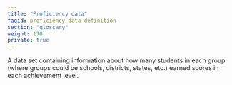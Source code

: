 ```yaml
---
title: "Proficiency data"
faqid: proficiency-data-definition
section: "glossary" 
weight: 170
private: true
---
```

A data set containing information about how many students in each group (where groups could be schools, districts, states, etc.) earned scores in each achievement level.